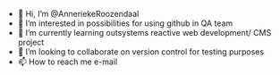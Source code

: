 - 👋 Hi, I’m @AnneriekeRoozendaal
- 👀 I’m interested in possibilities for using github in QA team
- 🌱 I’m currently learning outsystems reactive web development/ CMS project
- 💞️ I’m looking to collaborate on version control for testing purposes
- 📫 How to reach me e-mail

<!---
AnneriekeRoozendaal/AnneriekeRoozendaal is a ✨ special ✨ repository because its `README.md` (this file) appears on your GitHub profile.
You can click the Preview link to take a look at your changes.
--->

